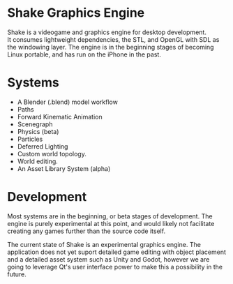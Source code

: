 # Shake Graphics Engine
Shake is a videogame and graphics engine for desktop development.  
It consumes lightweight dependencies, the STL, and OpenGL with SDL as the windowing layer.
The engine is in the beginning stages of becoming Linux portable, and has run on the iPhone in the past.

# Systems
* A Blender (.blend) model workflow
* Paths
* Forward Kinematic Animation
* Scenegraph
* Physics (beta)
* Particles
* Deferred Lighting
* Custom world topology.
* World editing.
* An Asset Library System (alpha)


# Development
Most systems are in the beginning, or beta stages of development.  The engine is purely experimental at this point, and would likely not facilitate creating any games further than the source code itself.

The current state of Shake is an experimental graphics engine.  The application does not yet suport detailed game editing with object placement and a detailed asset system such as Unity and Godot, however we are going to leverage Qt's user interface power to make this a possibility in the future.




